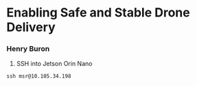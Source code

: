 # Enabling Safe and Stable Drone Delivery
### Henry Buron

1. SSH into Jetson Orin Nano

```
ssh msr@10.105.34.198
```



